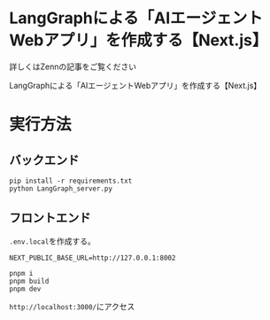 # LangGraphによる「AIエージェントWebアプリ」を作成する【Next.js】

詳しくはZennの記事をご覧ください

LangGraphによる「AIエージェントWebアプリ」を作成する【Next.js】


# 実行方法

## バックエンド

```
pip install -r requirements.txt
python LangGraph_server.py
```

## フロントエンド

`.env.local`を作成する。
```
NEXT_PUBLIC_BASE_URL=http://127.0.0.1:8002
```

```
pnpm i
pnpm build
pnpm dev
```

`http://localhost:3000/`にアクセス

